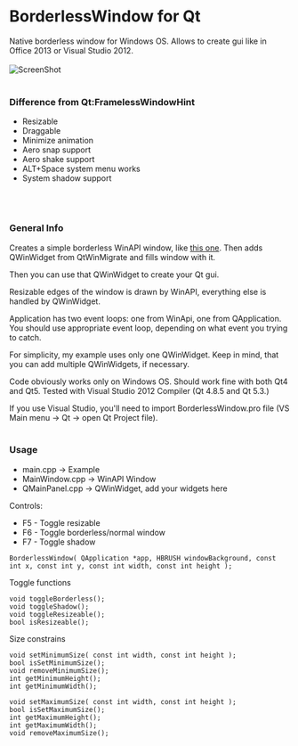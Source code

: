 # BorderlessWindow for Qt
Native borderless window for Windows OS. Allows to create gui like in Office 2013 or Visual Studio 2012.
<br />
<br />
![ScreenShot](https://raw.githubusercontent.com/deimos1877/BorderlessWindow/master/Screenshots/MainWindow.png)
<br />
<br />

### Difference from Qt:FramelessWindowHint
* Resizable
* Draggable
* Minimize animation
* Aero snap support
* Aero shake support
* ALT+Space system menu works
* System shadow support
<br />
<br />

### General Info
Creates a simple borderless WinAPI window, like [this one](http://stackoverflow.com/questions/16765561/borderless-window-using-areo-snap-shadow-minimize-animation-and-shake). Then adds QWinWidget from QtWinMigrate and fills window with it.

Then you can use that QWinWidget to create your Qt gui.

Resizable edges of the window is drawn by WinAPI, everything else is handled by QWinWidget.

Application has two event loops: one from WinApi, one from QApplication. You should use appropriate event loop, depending on what event you trying to catch.

For simplicity, my example uses only one QWinWidget. Keep in mind, that you can add multiple QWinWidgets, if necessary.

Code obviously works only on Windows OS. Should work fine with both Qt4 and Qt5. Tested with Visual Studio 2012 Compiler (Qt 4.8.5 and Qt 5.3.)

If you use Visual Studio, you'll need to import BorderlessWindow.pro file (VS Main menu -> Qt -> open Qt Project file).
<br />
<br />

### Usage
* main.cpp -> Example
* MainWindow.cpp -> WinAPI Window
* QMainPanel.cpp -> QWinWidget, add your widgets here

Controls:
* F5 - Toggle resizable
* F6 - Toggle borderless/normal window
* F7 - Toggle shadow

```
BorderlessWindow( QApplication *app, HBRUSH windowBackground, const int x, const int y, const int width, const int height );
```

Toggle functions
```
void toggleBorderless();
void toggleShadow();
void toggleResizeable();
bool isResizeable();
```
  
Size constrains
```
void setMinimumSize( const int width, const int height );
bool isSetMinimumSize();
void removeMinimumSize();
int getMinimumHeight();
int getMinimumWidth();

void setMaximumSize( const int width, const int height );
bool isSetMaximumSize();
int getMaximumHeight();
int getMaximumWidth();
void removeMaximumSize();
```



